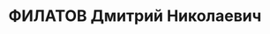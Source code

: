 ---
title: ФИЛАТОВ Дмитрий Николаевич
description: 'Род. в 1891, Курская обл., г. Щигры, русский, б/п. Проживал: г. Харьков,
  ул. Красно-Донецкая, 26 - 4. Глав.бухгалтер Харьков. обл.конторы "Главнефть"

  Арестован УНКВД по Харьков.обл 27.08.1937. Обв. по ст. 54-7, 8, 11 УК УССР. Приговор:
  ВК ВС СССР, 10.12.1937 – ВМН с конфискацией имущества. Расстрелян 10.12.1937, г.Харьков.

  Реабилитирован ВК ВС СССР 18.07.1957'
---
